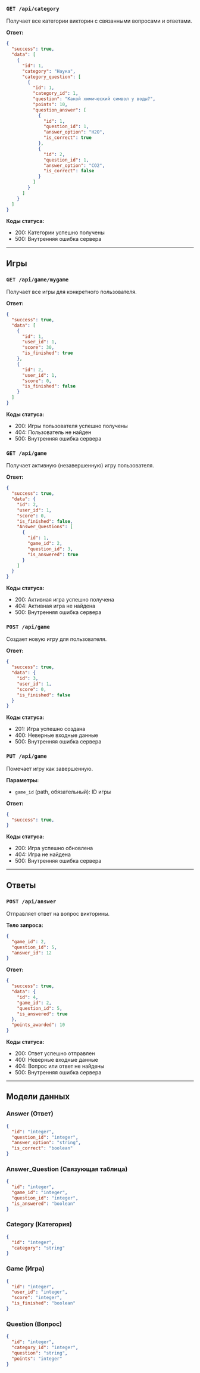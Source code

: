 
### `GET /api/category`
Получает все категории викторин с связанными вопросами и ответами.

**Ответ:**
```json
{
  "success": true,
  "data": [
    {
      "id": 1,
      "category": "Наука",
      "category_question": [
        {
          "id": 1,
          "category_id": 1,
          "question": "Какой химический символ у воды?",
          "points": 10,
          "question_answer": [
            {
              "id": 1,
              "question_id": 1,
              "answer_option": "H2O",
              "is_correct": true
            },
            {
              "id": 2,
              "question_id": 1,
              "answer_option": "CO2",
              "is_correct": false
            }
          ]
        }
      ]
    }
  ]
}
```

**Коды статуса:**
- 200: Категории успешно получены
- 500: Внутренняя ошибка сервера

---

## Игры

### `GET /api/game/mygame`
Получает все игры для конкретного пользователя.

**Ответ:**
```json
{
  "success": true,
  "data": [
    {
      "id": 1,
      "user_id": 1,
      "score": 30,
      "is_finished": true
    },
    {
      "id": 2,
      "user_id": 1,
      "score": 0,
      "is_finished": false
    }
  ]
}
```

**Коды статуса:**
- 200: Игры пользователя успешно получены
- 404: Пользователь не найден
- 500: Внутренняя ошибка сервера

### `GET /api/game`
Получает активную (незавершенную) игру пользователя.

**Ответ:**
```json
{
  "success": true,
  "data": {
    "id": 2,
    "user_id": 1,
    "score": 0,
    "is_finished": false,
    "Answer_Questions": [
      {
        "id": 1,
        "game_id": 2,
        "question_id": 3,
        "is_answered": true
      }
    ]
  }
}
```

**Коды статуса:**
- 200: Активная игра успешно получена
- 404: Активная игра не найдена
- 500: Внутренняя ошибка сервера

### `POST /api/game`
Создает новую игру для пользователя.

**Ответ:**
```json
{
  "success": true,
  "data": {
    "id": 3,
    "user_id": 1,
    "score": 0,
    "is_finished": false
  }
}
```

**Коды статуса:**
- 201: Игра успешно создана
- 400: Неверные входные данные
- 500: Внутренняя ошибка сервера

### `PUT /api/game`
Помечает игру как завершенную.

**Параметры:**
- `game_id` (path, обязательный): ID игры

**Ответ:**
```json
{
  "success": true,
}
```

**Коды статуса:**
- 200: Игра успешно обновлена
- 404: Игра не найдена
- 500: Внутренняя ошибка сервера

---

## Ответы

### `POST /api/answer`
Отправляет ответ на вопрос викторины.

**Тело запроса:**
```json
{
  "game_id": 2,
  "question_id": 5,
  "answer_id": 12
}
```

**Ответ:**
```json
{
  "success": true,
  "data": {
    "id": 4,
    "game_id": 2,
    "question_id": 5,
    "is_answered": true
  },
  "points_awarded": 10
}
```

**Коды статуса:**
- 200: Ответ успешно отправлен
- 400: Неверные входные данные
- 404: Вопрос или ответ не найдены
- 500: Внутренняя ошибка сервера

---

## Модели данных

### Answer (Ответ)
```json
{
  "id": "integer",
  "question_id": "integer",
  "answer_option": "string",
  "is_correct": "boolean"
}
```

### Answer_Question (Связующая таблица)
```json
{
  "id": "integer",
  "game_id": "integer",
  "question_id": "integer",
  "is_answered": "boolean"
}
```

### Category (Категория)
```json
{
  "id": "integer",
  "category": "string"
}
```

### Game (Игра)
```json
{
  "id": "integer",
  "user_id": "integer",
  "score": "integer",
  "is_finished": "boolean"
}
```

### Question (Вопрос)
```json
{
  "id": "integer",
  "category_id": "integer",
  "question": "string",
  "points": "integer"
}
```